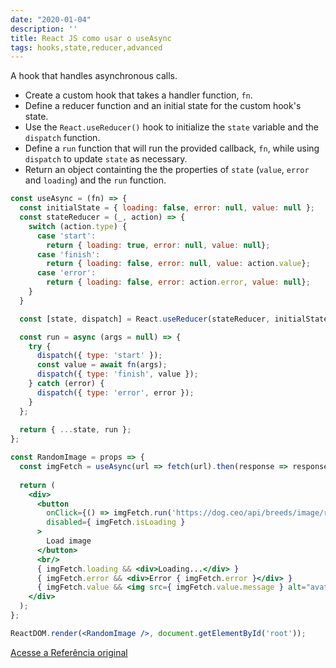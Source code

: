 ```yaml
---
date: "2020-01-04"
description: ''
title: React JS como usar o useAsync
tags: hooks,state,reducer,advanced
---
```


A hook that handles asynchronous calls.

- Create a custom hook that takes a handler function, `fn`.
- Define a reducer function and an initial state for the custom hook's state.
- Use the `React.useReducer()` hook to initialize the `state` variable and the `dispatch` function.
- Define a `run` function that will run the provided callback, `fn`, while using `dispatch` to update `state` as necessary.
- Return an object containting the the properties of `state` (`value`, `error` and `loading`) and the `run` function.

```jsx
const useAsync = (fn) => {
  const initialState = { loading: false, error: null, value: null };
  const stateReducer = (_, action) => {
    switch (action.type) {
      case 'start':
        return { loading: true, error: null, value: null};
      case 'finish':
        return { loading: false, error: null, value: action.value};
      case 'error':
        return { loading: false, error: action.error, value: null};
    }
  }

  const [state, dispatch] = React.useReducer(stateReducer, initialState);

  const run = async (args = null) => {
    try {
      dispatch({ type: 'start' });
      const value = await fn(args);
      dispatch({ type: 'finish', value });
    } catch (error) {
      dispatch({ type: 'error', error });
    }
  };
  
  return { ...state, run };
};
```

```jsx
const RandomImage = props => {
  const imgFetch = useAsync(url => fetch(url).then(response => response.json())); 
  
  return (
    <div>
      <button
        onClick={() => imgFetch.run('https://dog.ceo/api/breeds/image/random')}
        disabled={ imgFetch.isLoading }
      >
        Load image
      </button>
      <br/>
      { imgFetch.loading && <div>Loading...</div> }    
      { imgFetch.error && <div>Error { imgFetch.error }</div> }
      { imgFetch.value && <img src={ imgFetch.value.message } alt="avatar" width={400} height="auto" />}
    </div>
  );
};

ReactDOM.render(<RandomImage />, document.getElementById('root'));
```
[Acesse a Referência original](http://github.com/30-seconds/)
